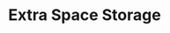 ---
title: "Extra Space Storage"
url: /columbia/extra-space-storage-two-notch-road-2/
shop: storage rental
---